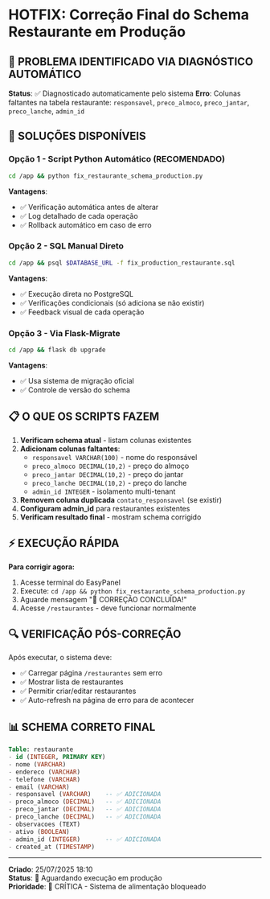 # HOTFIX: Correção Final do Schema Restaurante em Produção

## 🎯 PROBLEMA IDENTIFICADO VIA DIAGNÓSTICO AUTOMÁTICO

**Status**: ✅ Diagnosticado automaticamente pelo sistema
**Erro**: Colunas faltantes na tabela restaurante: `responsavel`, `preco_almoco`, `preco_jantar`, `preco_lanche`, `admin_id`

## 🔧 SOLUÇÕES DISPONÍVEIS

### Opção 1 - Script Python Automático (RECOMENDADO)
```bash
cd /app && python fix_restaurante_schema_production.py
```
**Vantagens**: 
- ✅ Verificação automática antes de alterar
- ✅ Log detalhado de cada operação
- ✅ Rollback automático em caso de erro

### Opção 2 - SQL Manual Direto
```bash
cd /app && psql $DATABASE_URL -f fix_production_restaurante.sql
```
**Vantagens**:
- ✅ Execução direta no PostgreSQL
- ✅ Verificações condicionais (só adiciona se não existir)
- ✅ Feedback visual de cada operação

### Opção 3 - Via Flask-Migrate
```bash
cd /app && flask db upgrade
```
**Vantagens**:
- ✅ Usa sistema de migração oficial
- ✅ Controle de versão do schema

## 📋 O QUE OS SCRIPTS FAZEM

1. **Verificam schema atual** - listam colunas existentes
2. **Adicionam colunas faltantes**:
   - `responsavel VARCHAR(100)` - nome do responsável
   - `preco_almoco DECIMAL(10,2)` - preço do almoço  
   - `preco_jantar DECIMAL(10,2)` - preço do jantar
   - `preco_lanche DECIMAL(10,2)` - preço do lanche
   - `admin_id INTEGER` - isolamento multi-tenant
3. **Removem coluna duplicada** `contato_responsavel` (se existir)
4. **Configuram admin_id** para restaurantes existentes
5. **Verificam resultado final** - mostram schema corrigido

## ⚡ EXECUÇÃO RÁPIDA

**Para corrigir agora:**
1. Acesse terminal do EasyPanel
2. Execute: `cd /app && python fix_restaurante_schema_production.py`
3. Aguarde mensagem "🎉 CORREÇÃO CONCLUÍDA!"
4. Acesse `/restaurantes` - deve funcionar normalmente

## 🔍 VERIFICAÇÃO PÓS-CORREÇÃO

Após executar, o sistema deve:
- ✅ Carregar página `/restaurantes` sem erro
- ✅ Mostrar lista de restaurantes  
- ✅ Permitir criar/editar restaurantes
- ✅ Auto-refresh na página de erro para de acontecer

## 📊 SCHEMA CORRETO FINAL

```sql
Table: restaurante
- id (INTEGER, PRIMARY KEY)
- nome (VARCHAR)
- endereco (VARCHAR) 
- telefone (VARCHAR)
- email (VARCHAR)
- responsavel (VARCHAR)    -- ✅ ADICIONADA
- preco_almoco (DECIMAL)   -- ✅ ADICIONADA  
- preco_jantar (DECIMAL)   -- ✅ ADICIONADA
- preco_lanche (DECIMAL)   -- ✅ ADICIONADA
- observacoes (TEXT)
- ativo (BOOLEAN)
- admin_id (INTEGER)       -- ✅ ADICIONADA
- created_at (TIMESTAMP)
```

---

**Criado**: 25/07/2025 18:10  
**Status**: 🔄 Aguardando execução em produção  
**Prioridade**: 🔴 CRÍTICA - Sistema de alimentação bloqueado